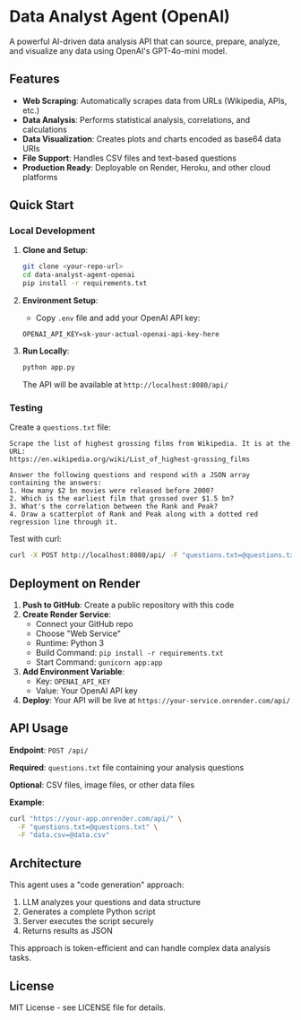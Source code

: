 # Data Analyst Agent (OpenAI)

A powerful AI-driven data analysis API that can source, prepare, analyze, and visualize any data using OpenAI's GPT-4o-mini model.

## Features

- **Web Scraping**: Automatically scrapes data from URLs (Wikipedia, APIs, etc.)
- **Data Analysis**: Performs statistical analysis, correlations, and calculations
- **Data Visualization**: Creates plots and charts encoded as base64 data URIs
- **File Support**: Handles CSV files and text-based questions
- **Production Ready**: Deployable on Render, Heroku, and other cloud platforms

## Quick Start

### Local Development

1. **Clone and Setup**:
   ```bash
   git clone <your-repo-url>
   cd data-analyst-agent-openai
   pip install -r requirements.txt
   ```

2. **Environment Setup**:
   - Copy `.env` file and add your OpenAI API key:
   ```
   OPENAI_API_KEY=sk-your-actual-openai-api-key-here
   ```

3. **Run Locally**:
   ```bash
   python app.py
   ```
   The API will be available at `http://localhost:8080/api/`

### Testing

Create a `questions.txt` file:
```
Scrape the list of highest grossing films from Wikipedia. It is at the URL:
https://en.wikipedia.org/wiki/List_of_highest-grossing_films

Answer the following questions and respond with a JSON array containing the answers:
1. How many $2 bn movies were released before 2000?
2. Which is the earliest film that grossed over $1.5 bn?
3. What's the correlation between the Rank and Peak?
4. Draw a scatterplot of Rank and Peak along with a dotted red regression line through it.
```

Test with curl:
```bash
curl -X POST http://localhost:8080/api/ -F "questions.txt=@questions.txt"
```

## Deployment on Render

1. **Push to GitHub**: Create a public repository with this code
2. **Create Render Service**: 
   - Connect your GitHub repo
   - Choose "Web Service"
   - Runtime: Python 3
   - Build Command: `pip install -r requirements.txt`
   - Start Command: `gunicorn app:app`
3. **Add Environment Variable**: 
   - Key: `OPENAI_API_KEY`
   - Value: Your OpenAI API key
4. **Deploy**: Your API will be live at `https://your-service.onrender.com/api/`

## API Usage

**Endpoint**: `POST /api/`

**Required**: `questions.txt` file containing your analysis questions

**Optional**: CSV files, image files, or other data files

**Example**:
```bash
curl "https://your-app.onrender.com/api/" \
  -F "questions.txt=@questions.txt" \
  -F "data.csv=@data.csv"
```

## Architecture

This agent uses a "code generation" approach:
1. LLM analyzes your questions and data structure
2. Generates a complete Python script
3. Server executes the script securely
4. Returns results as JSON

This approach is token-efficient and can handle complex data analysis tasks.

## License

MIT License - see LICENSE file for details.